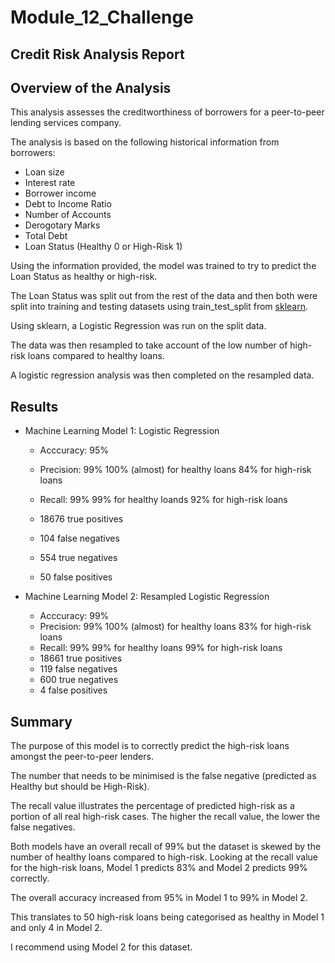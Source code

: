 # Module_12_Challenge

## Credit Risk Analysis Report

## Overview of the Analysis

This analysis assesses the creditworthiness of borrowers for a peer-to-peer lending services company. 

The analysis is based on the following historical information from borrowers:

* Loan size
* Interest rate
* Borrower income
* Debt to Income Ratio
* Number of Accounts
* Derogotary Marks
* Total Debt
* Loan Status (Healthy 0 or High-Risk 1)

Using the information provided, the model was trained to try to predict the Loan Status as healthy or high-risk.

The Loan Status was split out from the rest of the data and then both were split into training and testing datasets using train_test_split from [sklearn](https://scikit-learn.org/stable/). 

Using sklearn, a Logistic Regression was run on the split data. 

The data was then resampled to take account of the low number of high-risk loans compared to healthy loans. 

A logistic regression analysis was then completed on the resampled data.

## Results

* Machine Learning Model 1: Logistic Regression
    * Acccuracy: 95%
    * Precision: 99%
        100% (almost) for healthy loans
        84% for high-risk loans
    * Recall: 99% 
        99% for healthy loands
        92% for high-risk loans

    * 18676 true positives
    * 104 false negatives
    * 554 true negatives
    * 50 false positives

* Machine Learning Model 2: Resampled Logistic Regression
    * Acccuracy: 99%
    * Precision: 99%
        100% (almost) for healthy loans
        83% for high-risk loans
    * Recall: 99% 
        99% for healthy loans
        99% for high-risk loans
    * 18661 true positives
    * 119 false negatives
    * 600 true negatives
    * 4 false positives

## Summary

The purpose of this model is to correctly predict the high-risk loans amongst the peer-to-peer lenders. 

The number that needs to be minimised is the false negative (predicted as Healthy but should be High-Risk).

The recall value illustrates the percentage of predicted high-risk as a portion of all real high-risk cases. The higher the recall value, the lower the false negatives.

Both models have an overall recall of 99% but the dataset is skewed by the number of healthy loans compared to high-risk. Looking at the recall value for the high-risk loans, Model 1 predicts 83% and Model 2 predicts 99% correctly. 

The overall accuracy increased from 95% in Model 1 to 99% in Model 2. 

This translates to 50 high-risk loans being categorised as healthy in Model 1 and only 4 in Model 2.

I recommend using Model 2 for this dataset.



